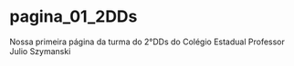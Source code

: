 # pagina_01_2DDs
Nossa primeira página da turma do 2°DDs do Colégio Estadual Professor Julio Szymanski
